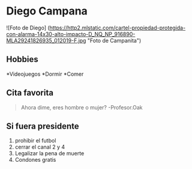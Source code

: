 # Diego Campana
![Foto de Diego] (https://http2.mlstatic.com/cartel-propiedad-protegida-con-alarma-14x30-alto-impacto-D_NQ_NP_916890-MLA29241826935_012019-F.jpg "Foto de Campanita")

## Hobbies

*Videojuegos
*Dormir
*Comer
## Cita favorita
> Ahora dime, eres hombre o mujer? -Profesor.Oak

## Si fuera presidente
1.  prohibir el futbol
2. cerrar el canal 2 y 4
3. Legalizar la pena de muerte
4. Condones gratis